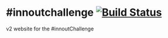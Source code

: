 # #innoutchallenge [![Build Status](https://travis-ci.org/daraeman/innoutchallenge.svg?branch=master)](https://travis-ci.org/daraeman/innoutchallenge)
v2 website for the #innoutChallenge
